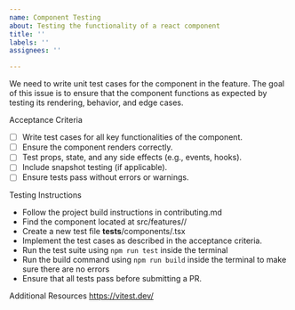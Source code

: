 ```yaml
---
name: Component Testing
about: Testing the functionality of a react component
title: ''
labels: ''
assignees: ''

---
```


We need to write unit test cases for the <ComponentName> component in the <FeatureName> feature. The goal of this issue is to ensure that the component functions as expected by testing its rendering, behavior, and edge cases.

Acceptance Criteria
- [ ] Write test cases for all key functionalities of the <ComponentName> component.
- [ ] Ensure the component renders correctly.
- [ ] Test props, state, and any side effects (e.g., events, hooks).
- [ ] Include snapshot testing (if applicable).
- [ ] Ensure tests pass without errors or warnings.

Testing Instructions
- Follow the project build instructions in contributing.md
- Find the component located at src/features/<feature-name>/<component-name>
- Create a new test file __tests__/components/<ComponentName>.tsx
- Implement the test cases as described in the acceptance criteria.
- Run the test suite using ```npm run test``` inside the terminal
- Run the build command using ```npm run build``` inside the terminal to make sure there are no errors
- Ensure that all tests pass before submitting a PR.

Additional Resources
https://vitest.dev/
